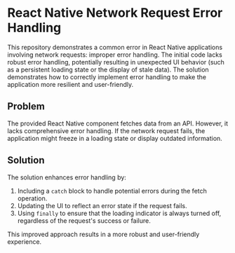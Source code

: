 # React Native Network Request Error Handling

This repository demonstrates a common error in React Native applications involving network requests: improper error handling.  The initial code lacks robust error handling, potentially resulting in unexpected UI behavior (such as a persistent loading state or the display of stale data). The solution demonstrates how to correctly implement error handling to make the application more resilient and user-friendly. 

## Problem

The provided React Native component fetches data from an API. However, it lacks comprehensive error handling.  If the network request fails, the application might freeze in a loading state or display outdated information.

## Solution

The solution enhances error handling by:

1.  Including a `catch` block to handle potential errors during the fetch operation.
2.  Updating the UI to reflect an error state if the request fails.
3.  Using `finally` to ensure that the loading indicator is always turned off, regardless of the request's success or failure.

This improved approach results in a more robust and user-friendly experience.